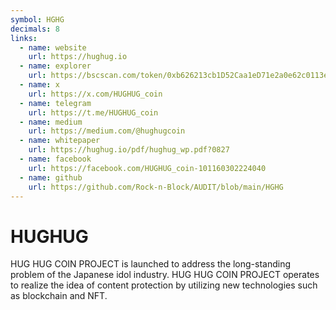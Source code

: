 ```yaml
---
symbol: HGHG
decimals: 8
links:
  - name: website
    url: https://hughug.io
  - name: explorer
    url: https://bscscan.com/token/0xb626213cb1D52Caa1eD71e2a0e62c0113eD8d642
  - name: x
    url: https://x.com/HUGHUG_coin
  - name: telegram
    url: https://t.me/HUGHUG_coin
  - name: medium
    url: https://medium.com/@hughugcoin
  - name: whitepaper
    url: https://hughug.io/pdf/hughug_wp.pdf?0827
  - name: facebook
    url: https://facebook.com/HUGHUG_coin-101160302224040
  - name: github
    url: https://github.com/Rock-n-Block/AUDIT/blob/main/HGHG
---
```


# HUGHUG

HUG HUG COIN PROJECT is launched to address the long-standing problem of the Japanese idol industry. HUG HUG COIN PROJECT operates to realize the idea of content protection by utilizing new technologies such as blockchain and NFT.
